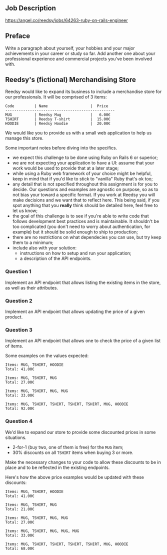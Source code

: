 ## Job Description

https://angel.co/reedsy/jobs/64263-ruby-on-rails-engineer

## Preface

Write a paragraph about yourself, your hobbies and your major achievements in your career or study
so far. Add another one about your professional experience and commercial projects you've been involved with.

## Reedsy's (fictional) Merchandising Store

Reedsy would like to expand its business to include a merchandise store for our professionals. It will be comprised of 3 items:

```
Code         | Name                   |  Price
-------------------------------------------------
MUG          | Reedsy Mug             |   6.00€
TSHIRT       | Reedsy T-shirt         |  15.00€
HOODIE       | Reedsy Hoodie          |  20.00€
```

We would like you to provide us with a small web application to help us manage this store.

Some important notes before diving into the specifics.
- we expect this challenge to be done using Ruby on Rails 6 or superior;
- we are not expecting your application to have a UI: assume that your work would be used to provide that at a later stage;
- while using a Ruby web framework of your choice might be helpful, keep in mind that if you'd like to stick to "vanilla" Ruby that's ok too;
- any detail that is not specified throughout this assignment is for you to decide. Our questions and examples are agnostic on purpose, so as to not bias your toward a specific format. If you work at Reedsy you will make decisions and we want that to reflect here. This being said, if you spot anything that you **really** think should be detailed here, feel free to let us know;
- the goal of this challenge is to see if you're able to write code that follows development best practices and is maintainable. It shouldn't be too complicated (you don't need to worry about authentication, for example) but it should be solid enough to ship to production;
- there are no restrictions on what dependecies you can use, but try keep them to a minimum;
- include also with your solution:
  - instructions on how to setup and run your application;
  - a description of the API endpoints.

### Question 1

Implement an API endpoint that allows listing the existing items in the store, as well as their attributes.

### Question 2

Implement an API endpoint that allows updating the price of a given product.

### Question 3

Implement an API endpoint that allows one to check the price of a given list of items.

Some examples on the values expected:
```
Items: MUG, TSHIRT, HOODIE
Total: 41.00€
```

```
Items: MUG, TSHIRT, MUG
Total: 27.00€
```

```
Items: MUG, TSHIRT, MUG, MUG
Total: 33.00€
```

```
Items: MUG, TSHIRT, TSHIRT, TSHIRT, TSHIRT, MUG, HOODIE
Total: 92.00€
```

### Question 4

We'd like to expand our store to provide some discounted prices in some situations.

- 2-for-1 (buy two, one of them is free) for the `MUG` item;
- 30% discounts on all `TSHIRT` items when buying 3 or more.

Make the necessary changes to your code to allow these discounts to be in place and to be reflected in the existing endpoints.

Here's how the above price examples would be updated with these discounts:
```
Items: MUG, TSHIRT, HOODIE
Total: 41.00€
```

```
Items: MUG, TSHIRT, MUG
Total: 21.00€
```

```
Items: MUG, TSHIRT, MUG, MUG
Total: 27.00€
```

```
Items: MUG, TSHIRT, MUG, MUG, MUG
Total: 33.00€
```

```
Items: MUG, TSHIRT, TSHIRT, TSHIRT, TSHIRT, MUG, HOODIE
Total: 68.00€
```
